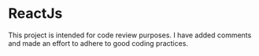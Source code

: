 # ReactJs
This project is intended for code review purposes. I have added comments and made an effort to adhere to good coding practices.
